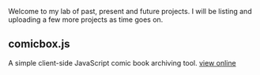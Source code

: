 Welcome to my lab of past, present and future projects. I will be listing and uploading a few more projects as time goes on.

## comicbox.js
A simple client-side JavaScript comic book archiving tool.
[view online](/labs/comicbox.js/)